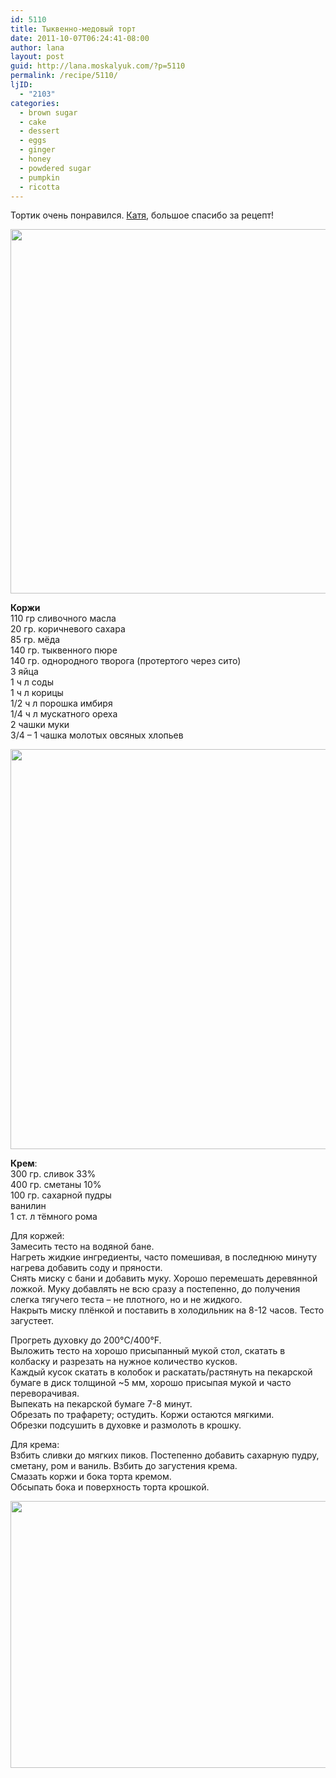 ```yaml
---
id: 5110
title: Тыквенно-медовый торт
date: 2011-10-07T06:24:41-08:00
author: lana
layout: post
guid: http://lana.moskalyuk.com/?p=5110
permalink: /recipe/5110/
ljID:
  - "2103"
categories:
  - brown sugar
  - cake
  - dessert
  - eggs
  - ginger
  - honey
  - powdered sugar
  - pumpkin
  - ricotta
---
```

Тортик очень понравился. [Катя](http://katrin-kivi.livejournal.com/49167.html#cutid1), большое спасибо за рецепт!

<img loading="lazy" class="alignnone" title="pumpkin-honey cake" src="http://farm7.static.flickr.com/6040/6219462122_95e53eb438_z.jpg" alt="" width="640" height="583" /> 

**Коржи**  
110 гр сливочного масла  
20 гр. коричневого сахара  
85 гр. мёда  
140 гр. тыквенного пюре  
140 гр. однородного творога (протертого через сито)  
3 яйца  
1 ч л соды  
1 ч л корицы  
1/2 ч л порошка имбиря  
1/4 ч л мускатного ореха  
2 чашки муки  
3/4 – 1 чашка молотых овсяных хлопьев

<img loading="lazy" class="alignnone" title="pumpkin" src="http://farm7.static.flickr.com/6236/6219461924_45896f9b6b_z.jpg" alt="" width="601" height="640" /> 

**Крем**:  
300 гр. сливок 33%  
400 гр. сметаны 10%  
100 гр. сахарной пудры  
ванилин  
1 ст. л тёмного рома

Для коржей:  
Замесить тесто на водяной бане.  
Нагреть жидкие ингредиенты, часто помешивая, в последнюю минуту нагрева добавить соду и пряности.  
Снять миску с бани и добавить муку. Хорошо перемешать деревянной ложкой. Муку добавлять не всю сразу а постепенно, до получения слегка тягучего теста – не плотного, но и не жидкого.  
Накрыть миску плёнкой и поставить в холодильник на 8-12 часов. Тесто загустеет.

Прогреть духовку до 200°C/400°F.  
Выложить тесто на хорошо присыпанный мукой стол, скатать в колбаску и разрезать на нужное количество кусков.  
Каждый кусок скатать в колобок и раскатать/растянуть на пекарской бумаге в диск толщиной ~5 мм, хорошо присыпая мукой и часто переворачивая.  
Выпекать на пекарской бумаге 7-8 минут.  
Обрезать по трафарету; остудить. Коржи остаются мягкими.  
Обрезки подсушить в духовке и размолоть в крошку.

Для крема:  
Взбить сливки до мягких пиков. Постепенно добавить сахарную пудру, сметану, ром и ваниль. Взбить до загустения крема.  
Смазать коржи и бока торта кремом.  
Обсыпать бока и поверхность торта крошкой.

<img loading="lazy" class="alignnone" title="honey pumpkin cake" src="http://farm7.static.flickr.com/6163/6218940917_7e2b729ff8_z.jpg" alt="" width="640" height="427" />